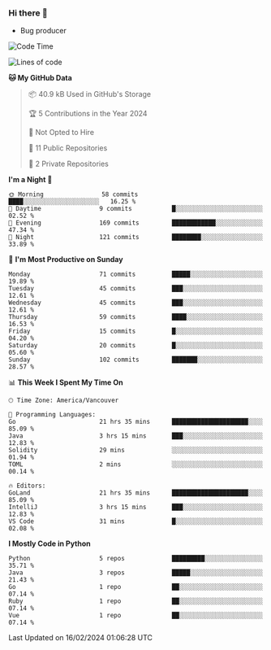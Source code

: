 ### Hi there 👋
* Bug producer


<!--START_SECTION:waka-->
![Code Time](http://img.shields.io/badge/Code%20Time-1%2C079%20hrs%2055%20mins-blue)

![Lines of code](https://img.shields.io/badge/From%20Hello%20World%20I%27ve%20Written-83.5%20thousand%20lines%20of%20code-blue)

**🐱 My GitHub Data** 

> 📦 40.9 kB Used in GitHub's Storage 
 > 
> 🏆 5 Contributions in the Year 2024
 > 
> 🚫 Not Opted to Hire
 > 
> 📜 11 Public Repositories 
 > 
> 🔑 2 Private Repositories 
 > 
**I'm a Night 🦉** 

```text
🌞 Morning                58 commits          ████░░░░░░░░░░░░░░░░░░░░░   16.25 % 
🌆 Daytime                9 commits           █░░░░░░░░░░░░░░░░░░░░░░░░   02.52 % 
🌃 Evening                169 commits         ████████████░░░░░░░░░░░░░   47.34 % 
🌙 Night                  121 commits         ████████░░░░░░░░░░░░░░░░░   33.89 % 
```
📅 **I'm Most Productive on Sunday** 

```text
Monday                   71 commits          █████░░░░░░░░░░░░░░░░░░░░   19.89 % 
Tuesday                  45 commits          ███░░░░░░░░░░░░░░░░░░░░░░   12.61 % 
Wednesday                45 commits          ███░░░░░░░░░░░░░░░░░░░░░░   12.61 % 
Thursday                 59 commits          ████░░░░░░░░░░░░░░░░░░░░░   16.53 % 
Friday                   15 commits          █░░░░░░░░░░░░░░░░░░░░░░░░   04.20 % 
Saturday                 20 commits          █░░░░░░░░░░░░░░░░░░░░░░░░   05.60 % 
Sunday                   102 commits         ███████░░░░░░░░░░░░░░░░░░   28.57 % 
```


📊 **This Week I Spent My Time On** 

```text
🕑︎ Time Zone: America/Vancouver

💬 Programming Languages: 
Go                       21 hrs 35 mins      █████████████████████░░░░   85.09 % 
Java                     3 hrs 15 mins       ███░░░░░░░░░░░░░░░░░░░░░░   12.83 % 
Solidity                 29 mins             ░░░░░░░░░░░░░░░░░░░░░░░░░   01.94 % 
TOML                     2 mins              ░░░░░░░░░░░░░░░░░░░░░░░░░   00.14 % 

🔥 Editors: 
GoLand                   21 hrs 35 mins      █████████████████████░░░░   85.09 % 
IntelliJ                 3 hrs 15 mins       ███░░░░░░░░░░░░░░░░░░░░░░   12.83 % 
VS Code                  31 mins             █░░░░░░░░░░░░░░░░░░░░░░░░   02.08 % 
```

**I Mostly Code in Python** 

```text
Python                   5 repos             █████████░░░░░░░░░░░░░░░░   35.71 % 
Java                     3 repos             █████░░░░░░░░░░░░░░░░░░░░   21.43 % 
Go                       1 repo              ██░░░░░░░░░░░░░░░░░░░░░░░   07.14 % 
Ruby                     1 repo              ██░░░░░░░░░░░░░░░░░░░░░░░   07.14 % 
Vue                      1 repo              ██░░░░░░░░░░░░░░░░░░░░░░░   07.14 % 
```




 Last Updated on 16/02/2024 01:06:28 UTC
<!--END_SECTION:waka-->
